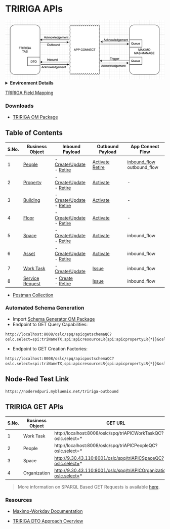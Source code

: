 # TRIRIGA APIs

<img src="/docs/Architecture.jpg" width=600>


<details><summary><b>Environment Details</b></summary>
 
## TRIRIGA Environment
http://9.30.43.110:8001/index.html <br>
Username: `apiuser` <br>
Password: `1Password*` <br>

## Maximo Environment

http://sportive1.fyre.ibm.com:9080/maximo/webclient/login/login.jsp <br>
Username: `wilson` <br>
Password: `wilson` <br>

http://obturate1.fyre.ibm.com:9080/maximo/webclient/login/login.jsp <br>
Username: `wilson` <br>
Password: `wilson` <br>

http://9.30.51.107:9080/maximo-x/ <br>
Username: `maxadmin` <br>
Password: `maxadmin` <br>

## App Connect Environment
https://r05s72a2f-bluemix.appconnect.ibmcloud.com/home <br>

</details>

[TRIRIGA Field Mapping](https://ibm.box.com/s/x8qmyykjbxsujyi8g93pnjmgva072jw3)

### Downloads
 - [TRIRIGA OM Package](/docs/ompackages/)

## Table of Contents

S.No. | Business Object | Inbound Payload | Outbound Payload | App Connect Flow
---|---|---|---|---
1 | [People](/markdowns/People.md) | - [Create/Update](/docs/Payload_IN_Create_People.json) <br> - [Retire](/docs/Payload_IN_Retire_People.json) | [Activate](/docs/Payload_OUT_Activate_People.json) <br> [Retire](/docs/Payload_OUT_Retire_People.json)| [inbound_flow](/docs/flows/CMMXPerson2TRI.yaml) <br> outbound_flow
2 | [Property](/markdowns/Property.md) | - [Create/Update](/docs/Payload_IN_Create_Property.json) <br> - [Retire](/docs/Payload_IN_Retire_Property.json) | [Activate](/docs/Payload_OUT_Property.json) | -
3 | [Building](/markdowns/Building.md) | - [Create/Update](/docs/Payload_IN_Create_Building.json) <br> - [Retire](/docs/Payload_IN_Retire_Building.json) | [Activate](/docs/Payload_OUT_Building.json) | -
4 | [Floor](/markdowns/Floor.md) | - [Create/Update](/docs/Payload_IN_Create_Floor.json) <br> - [Retire](/docs/Payload_IN_Retire_Floor.json) | [Activate](/docs/Payload_OUT_Floor.json) | -
5 | [Space](/markdowns/Space.md) | - [Create/Update](/docs/Payload_IN_Create_Space.json) <br> - [Retire](/docs/Payload_IN_Retire_Space.json) | [Activate](/docs/Payload_OUT_Space.json) | inbound_flow
6 | [Asset](/markdowns/Asset.md) | - [Create/Update](/docs/Payload_IN_Create_Asset.json) <br> - [Retire](/docs/Payload_IN_Retire_Asset.json) | [Activate](/docs/Payload_OUT_Asset.json) | inbound_flow
7 | [Work Task](/markdowns/WorkTask.md) | - [Create/Update](/docs/Payload_IN_Create_WorkTask.json) | [Issue](/docs/Payload_OUT_WorkTask.json) | inbound_flow
8 | [Service Request](/markdowns/ServiceRequest.md) | - [Create](/docs/Payload_IN_Create_ServiceRequest.json) <br> - [Retire](/docs/Payload_IN_Retire_ServiceRequest.json) | [Issue](/docs/Payload_OUT_ServiceRequest.json) | inbound_flow


 - [Postman Collection](/docs/APIConnect_v2.postman_collection.json)

### Automated Schema Generation

   - Import [Schema Generator OM Package](/docs/APICSchemaGenerator.zip)
   - Endpoint to GET Query Capabilities: <br>
   ```
   http://localhost:8008/oslc/spq/apicgetschemaQC?oslc.select=spi:triNameTX,spi:apicresourceLR{spi:apicpropertyLR{*}}&oslc.where=spi:triNameTX="triAllWorkTasksQC"
   ```
   - Endpoint to GET Creation Factories: <br>
   ```
   http://localhost:8008/oslc/spq/apicpostschemaQC?oslc.select=spi:triNameTX,spi:apicresourceLR{spi:apicpropertyLR{*}}&oslc.where=spi:triNameTX="triBIMAssetCF"
   ```

## Node-Red Test Link
```
https://noderedpuri.mybluemix.net/tririga-outbound
```

## TRIRIGA GET APIs

   S.No. | Business Object | GET URL
   ---|---|---
   1 | Work Task | http://localhost:8008/oslc/spq/triAPICWorkTaskQC?oslc.select=*
   2 | People | http://localhost:8008/oslc/spq/triAPICPeopleQC?oslc.select=*
   3 | Space  | http://9.30.43.110:8001/oslc/spq/triAPICSpaceQC?oslc.select=*
   4 | Organization | http://9.30.43.110:8001/oslc/spq/triAPICOrganizationQC?oslc.select=*

   > More information on SPARQL Based GET Requests is available [here](https://github.ibm.com/sumit-puri/oslctraining/blob/master/markdowns/oslccommands.md#sparql-based-get-requests).
   
### Resources
 - [Maximo-Workday Documentation](https://ibm.ent.box.com/file/772399071696?s=mc6c4scdbbfh4psydwtrm8ku288qmxuu)

 - [TRIRIGA DTO Approach Overview](/docs/TRIRIGA_DTO.pdf)



